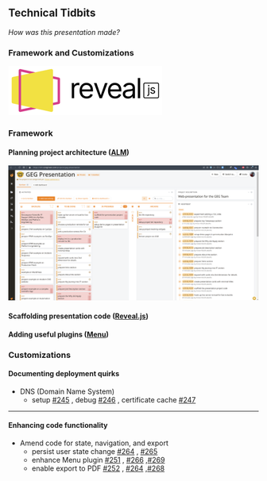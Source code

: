 ## Technical Tidbits <!-- markdownlint-disable MD041-->

_How was this presentation made?_

### Framework and Customizations <!-- .element: class="fragment" data-fragment-index="1" -->

![Reveal.js logo](images/revealjs_logo_310x100px.png) <!-- .element: class="fragment step-fade-in-then-out" data-fragment-index="1" -->

<!-- NEXT-V -->

### Framework

#### Planning project architecture <!-- .element: class="fragment" data-fragment-index="2" -->([ALM](https://alm.congineer.com/projects/geg-presentation)<!-- .element: target="_blank" -->)

![image](images/geg_presentation_architecture_screenshot_20230128_210714.png) <!-- .element: class="fragment step-fade-in-then-out" data-fragment-index="2" -->

#### Scaffolding presentation code <!-- .element: class="fragment" -->([Reveal.js](https://revealjs.com)<!-- .element: target="_blank" -->)

#### Adding useful plugins <!-- .element: class="fragment" -->([Menu](https://github.com/denehyg/reveal.js-menu)<!-- .element: target="_blank" -->)

<!-- NEXT-V -->

### Customizations

#### Documenting deployment quirks <!-- .element: class="fragment" data-fragment-index="7" -->

- <!-- .element: class="fragment" data-fragment-index="7" -->DNS (Domain Name System)
  - setup [#245](https://alm.congineer.com/plugins/tracker/?aid=245) <!--
    .element: target="_blank" -->, debug [#246](https://alm.congineer.com/plugins/tracker/?aid=246) <!--
    .element: target="_blank" -->, certificate cache [#247](https://alm.congineer.com/plugins/tracker/?aid=247) <!-- .element: target="_blank" -->

---

#### Enhancing code functionality <!-- .element: class="fragment" data-fragment-index="832" -->

- <!-- .element: class="fragment" data-fragment-index="832" -->Amend code for state, navigation, and export
  - persist user state change [#264](https://alm.congineer.com/plugins/tracker/?aid=264) <!--
    .element: target="_blank" -->, [#265](https://alm.congineer.com/plugins/tracker/?aid=265) <!--
    .element: target="_blank" -->
  - enhance Menu plugin [#251](https://alm.congineer.com/plugins/tracker/?aid=251) <!--
    .element: target="_blank" -->, [#266](https://alm.congineer.com/plugins/tracker/?aid=266) <!--
    .element: target="_blank" -->,[#269](https://alm.congineer.com/plugins/tracker/?aid=269) <!--
    .element: target="_blank" -->
  - enable export to PDF [#252](https://alm.congineer.com/plugins/tracker/?aid=252) <!--
    .element: target="_blank" -->, [#264](https://alm.congineer.com/plugins/tracker/?aid=264) <!--
    .element: target="_blank" -->,[#268](https://alm.congineer.com/plugins/tracker/?aid=268) <!--
    .element: target="_blank" -->
